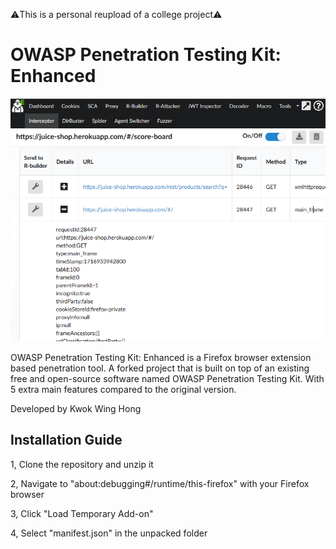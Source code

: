⚠️This is a personal reupload of a college project⚠️

# OWASP Penetration Testing Kit: Enhanced

![alt text](https://github.com/HansKwok2050/OWASP_PTK_Enhanced/blob/main/Project%20Docs/interceptor.png)

OWASP Penetration Testing Kit: Enhanced is a Firefox browser extension based penetration tool. A forked project that is built on top of an existing free and open-source software named OWASP Penetration Testing Kit. With 5 extra main features compared to the original version.

Developed by Kwok Wing Hong

## Installation Guide

1, Clone the repository and unzip it

2, Navigate to "about:debugging#/runtime/this-firefox" with your Firefox browser

3, Click "Load Temporary Add-on"

4, Select "manifest.json" in the unpacked folder
